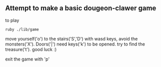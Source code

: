 ## Attempt to make a basic dougeon-clawer game

to play
```shell
ruby ./lib/game
```

move yourself('o') to the stairs('S','D') with wasd keys, avoid the monsters('X'). Doors('|') need keys('k') to be opened.
try to find the treasure('t'). good luck :)

exit the game with 'p'
